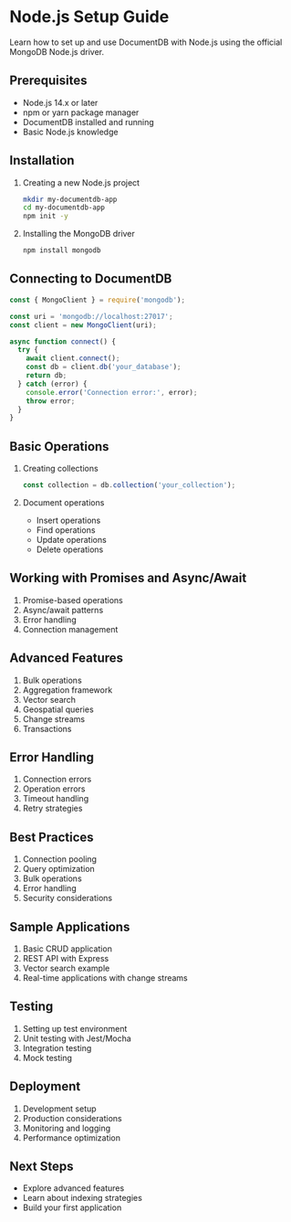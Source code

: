 # Node.js Setup Guide

Learn how to set up and use DocumentDB with Node.js using the official MongoDB Node.js driver.

## Prerequisites

- Node.js 14.x or later
- npm or yarn package manager
- DocumentDB installed and running
- Basic Node.js knowledge

## Installation

1. Creating a new Node.js project
   ```bash
   mkdir my-documentdb-app
   cd my-documentdb-app
   npm init -y
   ```

2. Installing the MongoDB driver
   ```bash
   npm install mongodb
   ```

## Connecting to DocumentDB

```javascript
const { MongoClient } = require('mongodb');

const uri = 'mongodb://localhost:27017';
const client = new MongoClient(uri);

async function connect() {
  try {
    await client.connect();
    const db = client.db('your_database');
    return db;
  } catch (error) {
    console.error('Connection error:', error);
    throw error;
  }
}
```

## Basic Operations

1. Creating collections
   ```javascript
   const collection = db.collection('your_collection');
   ```

2. Document operations
   - Insert operations
   - Find operations
   - Update operations
   - Delete operations

## Working with Promises and Async/Await

1. Promise-based operations
2. Async/await patterns
3. Error handling
4. Connection management

## Advanced Features

1. Bulk operations
2. Aggregation framework
3. Vector search
4. Geospatial queries
5. Change streams
6. Transactions

## Error Handling

1. Connection errors
2. Operation errors
3. Timeout handling
4. Retry strategies

## Best Practices

1. Connection pooling
2. Query optimization
3. Bulk operations
4. Error handling
5. Security considerations

## Sample Applications

1. Basic CRUD application
2. REST API with Express
3. Vector search example
4. Real-time applications with change streams

## Testing

1. Setting up test environment
2. Unit testing with Jest/Mocha
3. Integration testing
4. Mock testing

## Deployment

1. Development setup
2. Production considerations
3. Monitoring and logging
4. Performance optimization

## Next Steps

- Explore advanced features
- Learn about indexing strategies
- Build your first application 